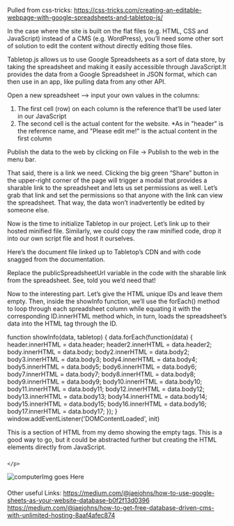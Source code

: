 Pulled from css-tricks: https://css-tricks.com/creating-an-editable-webpage-with-google-spreadsheets-and-tabletop-js/

In the case where the site is built on the flat files (e.g. HTML, CSS and JavaScript) instead of a CMS (e.g. WordPress), you’ll need some other sort of solution to edit the content without directly editing those files.

Tabletop.js allows us to use Google Spreadsheets as a sort of data store, by taking the spreadsheet and making it easily accessible through JavaScript.It provides the data from a Google Spreadsheet in JSON format, which can then use in an app, like pulling data from any other API.



Open a new spreadsheet --> input your own values in the columns:
1) The first cell (row) on each column is the reference that’ll be used later in our JavaScript
2) The second cell is the actual content for the website. 
  *As in "header" is the reference name, and "Please edit me!" is the actual content in the first column

Publish the data to the web by clicking on File → Publish to the web in the menu bar.


That said, there is a link we need. Clicking the big green “Share” button in the upper-right corner of the page will trigger a modal that provides a sharable link to the spreadsheet and lets us set permissions as well. Let’s grab that link and set the permissions so that anyone with the link can view the spreadsheet. That way, the data won’t inadvertently be edited by someone else.


Now is the time to initialize Tabletop in our project. Let’s link up to their hosted minified file. Similarly, we could copy the raw minified code, drop it into our own script file and host it ourselves.

Here’s the document file linked up to Tabletop’s CDN and with code snagged from the documentation.

<script src='https://cdnjs.cloudflare.com/ajax/libs/tabletop.js/1.5.1/tabletop.min.js'></script>

<script type='text/javascript'>    
  var publicSpreadsheetUrl = 'https://docs.google.com/spreadsheets/d/1sbyMINQHPsJctjAtMW0lCfLrcpMqoGMOJj6AN-sNQrc/pubhtml';

  function init() {
    Tabletop.init( {
      key: publicSpreadsheetUrl,
      callback: showInfo,
      simpleSheet: true 
    } )
  }

  function showInfo(data, tabletop) {
    alert('Successfully processed!')
    console.log(data);
  }

  window.addEventListener('DOMContentLoaded', init)
</script>





Replace the publicSpreadsheetUrl variable in the code with the sharable link from the spreadsheet. See, told you we’d need that!

Now to the interesting part. Let’s give the HTML unique IDs and leave them empty. Then, inside the showInfo function, we’ll use the forEach() method to loop through each spreadsheet column while equating it with the corresponding ID.innerHTML method which, in turn, loads the spreadsheet’s data into the HTML tag through the ID.







function showInfo(data, tabletop) {
  data.forEach(function(data) {
    header.innerHTML = data.header;
    header2.innerHTML = data.header2;
    body.innerHTML = data.body;
    body2.innerHTML = data.body2;
    body3.innerHTML = data.body3;
    body4.innerHTML = data.body4;
    body5.innerHTML = data.body5;
    body6.innerHTML = data.body6;
    body7.innerHTML = data.body7;
    body8.innerHTML = data.body8;
    body9.innerHTML = data.body9;
    body10.innerHTML = data.body10;
    body11.innerHTML = data.body11;
    body12.innerHTML = data.body12;
    body13.innerHTML = data.body13;
    body14.innerHTML = data.body14;
    body15.innerHTML = data.body15;
    body16.innerHTML = data.body16;
    body17.innerHTML = data.body17;
 });
}
window.addEventListener('DOMContentLoaded', init)




This is a section of HTML from my demo showing the empty tags. This is a good way to go, but it could be abstracted further but creating the HTML elements directly from JavaScript.




<!-- Start Section One: Keep track of your snippets -->
<section class="feature">
  <div class="intro-text">
    <h3 id="body"></h3>
    <p id="body2">
      
    </p>
  </div>
  <div class="track-snippets">
    <div class="snippet-left"><img src="img/image-computer2.png" alt="computer" />Img goes Here</div>
    <div class="snippet-right">
      <div>
        <h4 id="body3"></h4>
        <p id="body4">
        </p>
      </div>
      <div>
        <h4 id="body5"></h4>
        <p id="body6"></p>
      </div>
      <div>
        <h4 id="body7"></h4>
        <p id="body8">
        </p>
      </div>
    </div>
  </div>
</section>




Other useful Links:
https://medium.com/@jaejohns/how-to-use-google-sheets-as-your-website-database-b0f2f13d0396
https://medium.com/@jaejohns/how-to-get-free-database-driven-cms-with-unlimited-hosting-8aaf4afec874
